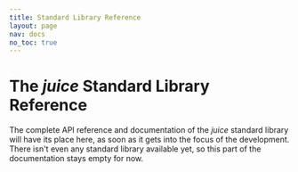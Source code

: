 ```yaml
---
title: Standard Library Reference
layout: page
nav: docs
no_toc: true
---
```


# The *juice* Standard Library Reference

The complete API reference and documentation of the *juice* standard library will have its place here, as soon as it gets into the focus of the development. There isn't even any standard library available yet, so this part of the documentation stays empty for now.
